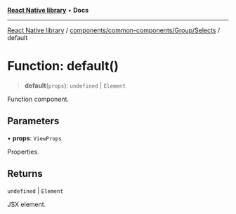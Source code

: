 [**React Native library**](../../../../../index.md) • **Docs**

***

[React Native library](../../../../../modules.md) / [components/common-components/Group/Selects](../index.md) / default

# Function: default()

> **default**(`props`): `undefined` \| `Element`

Function component.

## Parameters

• **props**: `ViewProps`

Properties.

## Returns

`undefined` \| `Element`

JSX element.
